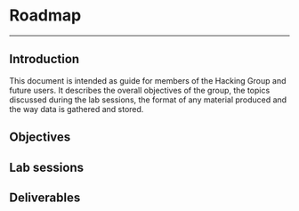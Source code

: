 # Roadmap
---
## Introduction
This document is intended as guide for members of the Hacking Group and future users. It describes the overall objectives of the group, the topics discussed during the lab sessions, the format of any material produced and the way data is gathered and stored.

## Objectives

## Lab sessions

## Deliverables
